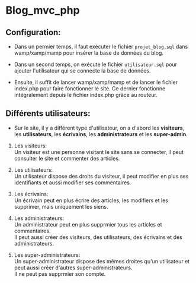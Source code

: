 # Blog_mvc_php

## Configuration:

* Dans un permier temps, il faut exécuter le fichier `projet_blog.sql` dans wamp/xamp/mamp pour insérer la base de données du blog.  
 
* Dans un second temps, on exécute le fichier `utilisateur.sql` pour ajouter l'utilisateur qui se connecte la base de données. 

* Ensuite, il suffit de lancer wamp/xamp/mamp et de lancer le fichier index.php pour faire fonctionner le site. Ce dernier fonctionne intégralement depuis le fichier index.php grâce au routeur.  


## Différents utilisateurs:  

* Sur le site, il y a différent type d'utilisateur, on a d'abord les **visiteurs**, les **utilisateurs**, les **écrivains**, les **administrateurs** et les **super-admin**.  

1. Les visiteurs:  
Un visiteur est une personne visitant le site sans se connecter, il peut consulter le site et commenter des articles.  

2. Les utilisateurs:  
Un utilisateur dispose des droits du visiteur, il peut modifier en plus ses identifiants et aussi modifier ses commentaires.  

3. Les écrivains:  
Un écrivain peut en plus écrire des articles, les modifiers et les supprimer, mais uniquement les siens.  

4. Les administrateurs:  
Un administrateur peut en plus supprmier tous les articles et commentaires.   
Il peut aussi créer des visiteurs, des utilisateurs, des écrivains et des administrateurs.  

5. Les super-administrateurs:  
Un super-administrateur dispose des mêmes droites qu'un utilisateur et peut aussi créer d'autres super-administrateurs.   
Il ne peut pas supprmier son compte.
